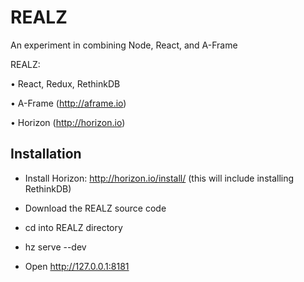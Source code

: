 # REALZ

An experiment in combining Node, React, and A-Frame

REALZ:

• React, Redux, RethinkDB

• A-Frame (http://aframe.io)

• Horizon (http://horizon.io)

## Installation

  - Install Horizon: http://horizon.io/install/
    (this will include installing RethinkDB)

  - Download the REALZ source code
  - cd into REALZ directory
  - hz serve --dev
  - Open http://127.0.0.1:8181 
